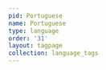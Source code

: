 ```yaml
---
pid: Portuguese
name: Portuguese
type: language
order: '31'
layout: tagpage
collection: language_tags
---
```

